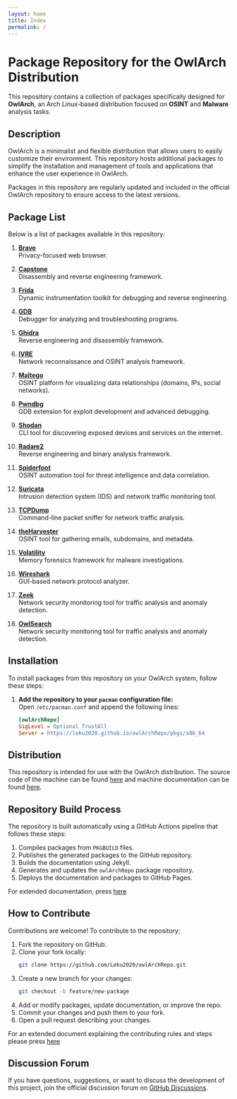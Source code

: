 ```yaml
---
layout: home
title: Index
permalink: /
---
```


# Package Repository for the OwlArch Distribution

This repository contains a collection of packages specifically designed for **OwlArch**, an Arch Linux-based distribution focused on **OSINT** and **Malware** analysis tasks.

## Description

OwlArch is a minimalist and flexible distribution that allows users to easily customize their environment. This repository hosts additional packages to simplify the installation and management of tools and applications that enhance the user experience in OwlArch.

Packages in this repository are regularly updated and included in the official OwlArch repository to ensure access to the latest versions.

## Package List

Below is a list of packages available in this repository:

1. **[Brave](brave)**  
   Privacy-focused web browser.

2. **[Capstone](capstone)**  
   Disassembly and reverse engineering framework.

3. **[Frida](frida)**  
   Dynamic instrumentation toolkit for debugging and reverse engineering.

4. **[GDB](gdb)**  
   Debugger for analyzing and troubleshooting programs.

5. **[Ghidra](ghidra)**  
   Reverse engineering and disassembly framework.

6. **[IVRE](ivre)**  
   Network reconnaissance and OSINT analysis framework.
   
7. **[Maltego](maltego)**  
   OSINT platform for visualizing data relationships (domains, IPs, social networks).

8. **[Pwndbg](pwndbg)**  
   GDB extension for exploit development and advanced debugging.

9. **[Shodan](shodan)**  
   CLI tool for discovering exposed devices and services on the internet.

10. **[Radare2](radare)**  
    Reverse engineering and binary analysis framework.

11. **[Spiderfoot](spiderfoot)**  
    OSINT automation tool for threat intelligence and data correlation.

12. **[Suricata](suricata)**  
    Intrusion detection system (IDS) and network traffic monitoring tool.

13. **[TCPDump](tcpdump)**  
    Command-line packet sniffer for network traffic analysis.

14. **[theHarvester](theharvester)**  
    OSINT tool for gathering emails, subdomains, and metadata.

15. **[Volatility](volatility)**  
    Memory forensics framework for malware investigations.

16. **[Wireshark](wireshark)**  
    GUI-based network protocol analyzer.

17. **[Zeek](zeek)**  
    Network security monitoring tool for traffic analysis and anomaly detection.

18. **[OwlSearch](owlsearch)**  
    Network security monitoring tool for traffic analysis and anomaly detection.

## Installation

To install packages from this repository on your OwlArch system, follow these steps:

1. **Add the repository to your `pacman` configuration file:**  
   Open `/etc/pacman.conf` and append the following lines:

   ```ini
   [owlArchRepo]
   SigLevel = Optional TrustAll
   Server = https://leku2020.github.io/owlArchRepo/pkgs/x86_64
   ```

## Distribution

This repository is intended for use with the OwlArch distribution. The source code of the machine can be found [here](https://github.com/Leku2020/OwlArch) and machine documentation can be found [here](https://leku2020.github.io/OwlArch).

## Repository Build Process

The repository is built automatically using a GitHub Actions pipeline that follows these steps:

1. Compiles packages from `PKGBUILD` files.
2. Publishes the generated packages to the GitHub repository.
3. Builds the documentation using Jekyll.
4. Generates and updates the `owlArchRepo` package repository.
5. Deploys the documentation and packages to GitHub Pages.

For extended documentation, press [here](actions)

## How to Contribute

Contributions are welcome! To contribute to the repository:

1. Fork the repository on GitHub.
2. Clone your fork locally:
   ```sh
   git clone https://github.com/Leku2020/owlArchRepo.git
   ```
3. Create a new branch for your changes:
   ```sh
   git checkout -b feature/new-package
   ```
4. Add or modify packages, update documentation, or improve the repo.
5. Commit your changes and push them to your fork.
6. Open a pull request describing your changes.

For an extended document explaining the contributing rules and steps please press [here](contribute)

## Discussion Forum

If you have questions, suggestions, or want to discuss the development of this project, join the official discussion forum on [GitHub Discussions](https://github.com/Leku2020/owlArchRepo/discussions).

